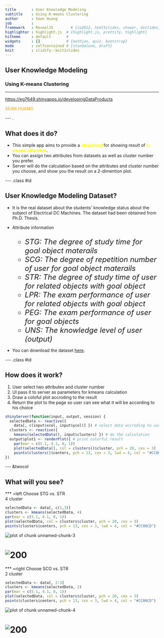 ```yaml
---
title       : User Knowledge Modeling
subtitle    : Using K-means Clustering
author      : Sean Huang
job         : 
framework   : RevealJS        # {io2012, html5slides, shower, dzslides, ...}
highlighter : highlight.js  # {highlight.js, prettify, highlight}
hitheme     : default       # 
widgets     : []            # {mathjax, quiz, bootstrap}
mode        : selfcontained # {standalone, draft}
knit        : slidify::knit2slides
---
```


## User Knowledge Modeling
### Using K-means Clustering
---
https://eg7649.shinyapps.io/developingDataProducts  
          
<span style="color:orange">SEAN HUANG</span>  

--- .

## What does it do?

* This simple app aims to provide a <span style="color:yellow">**visual tool**</span> for showing result of <span style="color:yellow">**k-means altorithm**</span>.
* You can assign two attributes from datasets as well as cluster number you prefer.
* Server will do the calculation based on the attributes and cluster number you choose, and show you the result on a 2-dimention plot.

--- .class #id 

## User Knowledge Modeling Dataset?
* It is the real dataset about the students' knowledge status about the subject of Electrical DC Machines. The dataset had been obtained from Ph.D. Thesis.  

* Attribute information
    <font size=5>
    + *STG: The degree of study time for goal object materails*
    + *SCG: The degree of repetition number of user for goal object materails*
    + *STR: The degree of study time of user for related objects with goal object*
    + *LPR: The exam performance of user for related objects with goal object*
    + *PEG: The exam performance of user for goal objects*
    + *UNS: The knowledge level of user (output)*
    
    </font>
    
* You can download the dataset [here](https://archive.ics.uci.edu/ml/datasets/User+Knowledge+Modeling).

--- .class #id

## How does it work?
1. User select two attributes and cluster number
2. UI pass it to server as parameters for kmeans calculation
3. Draw a coloful plot accroding to the result
4. Return the plot to the page so user can see what it will be according to his choice


```r
shinyServer(function(input, output, session) {
  selectedData <- reactive({
    data[, c(input$xcol, input$ycol)] }) # select data accroding to user input
  clusters <- reactive({
    kmeans(selectedData(), input$clusters) }) # do the calculation
  output$plot1 <- renderPlot({ # print colorful result
    par(mar = c(5.1, 4.1, 0, 1))
    plot(selectedData(), col = clusters()$cluster, pch = 20, cex = 3)
    points(clusters()$centers, pch = 13, cex = 3, lwd = 4, col = "#CC00CD") })
})
```


--- &twocol 

## What will you see?


*** =left
Choose STG vs. STR  
4 cluster

```r
selectedData <- data[, c(1,3)]
clusters <- kmeans(selectedData, 4)
par(mar = c(5.1, 4.1, 0, 1))
plot(selectedData, col = clusters$cluster, pch = 20, cex = 3)
points(clusters$centers, pch = 13, cex = 3, lwd = 4, col = "#CC00CD") 
```

![plot of chunk unnamed-chunk-3](assets/fig/unnamed-chunk-3-1.png) 

# ![200](R1.png)


*** =right
Choose SCG vs. STR  
2 cluster

```r
selectedData <- data[, 2:3]
clusters <- kmeans(selectedData, 2)
par(mar = c(5.1, 4.1, 0, 1))
plot(selectedData, col = clusters$cluster, pch = 20, cex = 3)
points(clusters$centers, pch = 13, cex = 3, lwd = 4, col = "#CC00CD") 
```

![plot of chunk unnamed-chunk-4](assets/fig/unnamed-chunk-4-1.png) 
# ![200](R2.png)




